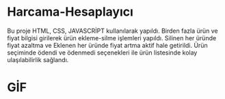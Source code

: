# Harcama-Hesaplayıcı
Bu proje HTML, CSS, JAVASCRİPT kullanılarak yapıldı.
Birden fazla ürün ve fiyat bilgisi girilerek ürün ekleme-silme işlemleri yapıldı.
Silinen her üründe fiyat azaltma ve Eklenen her üründe fiyat artma aktif hale getirildi.
Ürün seçiminde ödendi ve ödenmedi seçenekleri ile ürün listesinde kolay ulaşılabilirlik sağlandı.

# GİF
